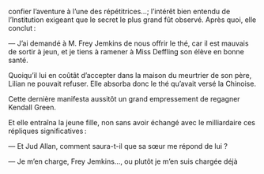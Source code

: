 confier l’aventure à l’une des répétitrices...; l’intérêt bien entendu de l’Institution exigeant que le secret le plus grand fût observé. Après quoi, elle conclut :

— J’ai demandé à M. Frey Jemkins de nous offrir le thé, car il est mauvais de sortir à jeun, et je tiens à ramener à Miss Deffling son élève en bonne santé.

Quoiqu’il lui en coûtât d’accepter dans la maison du meurtrier de son père,
Lilian ne pouvait refuser. Elle absorba donc le thé qu’avait versé la Chinoise.

Cette dernière manifesta aussitôt un grand empressement de regagner Kendall Green.

Et elle entraîna la jeune fille, non sans avoir échangé avec le milliardaire
ces répliques significatives :

— Et Jud Allan, comment saura-t-il que sa sœur me répond de lui ?

— Je m’en charge, Frey Jemkins..., ou plutôt je m’en suis chargée déjà
